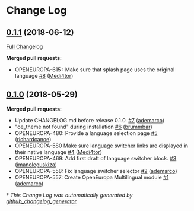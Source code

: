# Change Log

## [0.1.1](https://github.com/openeuropa/oe_multilingual/tree/0.1.1) (2018-06-12)
[Full Changelog](https://github.com/openeuropa/oe_multilingual/compare/0.1.0...0.1.1)

**Merged pull requests:**

- OPENEUROPA-615 : Make sure that splash page uses the original language [\#8](https://github.com/openeuropa/oe_multilingual/pull/8) ([Medi4tor](https://github.com/Medi4tor))

## [0.1.0](https://github.com/openeuropa/oe_multilingual/tree/0.1.0) (2018-05-29)
**Merged pull requests:**

- Update CHANGELOG.md before release 0.1.0. [\#7](https://github.com/openeuropa/oe_multilingual/pull/7) ([ademarco](https://github.com/ademarco))
- "oe\_theme not found" during installation [\#6](https://github.com/openeuropa/oe_multilingual/pull/6) ([brummbar](https://github.com/brummbar))
- OPENEUROPA-480: Provide a language selection page [\#5](https://github.com/openeuropa/oe_multilingual/pull/5) ([richardcanoe](https://github.com/richardcanoe))
- OPENEUROPA-580 Make sure language switcher links are displayed in their native language [\#4](https://github.com/openeuropa/oe_multilingual/pull/4) ([Medi4tor](https://github.com/Medi4tor))
- OPENEUROPA-469: Add first draft of language switcher block. [\#3](https://github.com/openeuropa/oe_multilingual/pull/3) ([imanoleguskiza](https://github.com/imanoleguskiza))
- OPENEUROPA-558: Fix language switcher selector [\#2](https://github.com/openeuropa/oe_multilingual/pull/2) ([ademarco](https://github.com/ademarco))
- OPENEUROPA-557: Create OpenEuropa Multilingual module [\#1](https://github.com/openeuropa/oe_multilingual/pull/1) ([ademarco](https://github.com/ademarco))



\* *This Change Log was automatically generated by [github_changelog_generator](https://github.com/skywinder/Github-Changelog-Generator)*